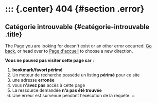 ::: {.center}
404 {#section .error}
===

Catégorie introuvable {#catégorie-introuvable .title}
---------------------

The Page you are looking for doesn\'t exist or an other error occurred.
[Go back](javascript:history.go(-1)), or head over to [Page
d\'accueil]() to choose a new direction.

**Vous ne pouvez pas visiter cette page car :**

1.  **bookmark/favori périmé**
2.  Un moteur de recherche possède un listing **périmé** pour ce site
3.  une adresse **erronée**
4.  vous **n\'avez pas** accès à cette page
5.  La ressource demandée **n\'a pas été trouvée**
6.  Une erreur est survenue pendant l\'exécution de la requête.
:::
